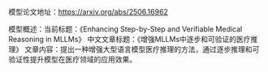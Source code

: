 模型论文地址：https://arxiv.org/abs/2506.16962

模型概述：当前标题：《Enhancing Step-by-Step and Verifiable Medical Reasoning in MLLMs》
中文文章标题：《增强MLLMs中逐步和可验证的医疗推理》
文章内容：提出一种增强大型语言模型医疗推理的方法，通过逐步推理和可验证性提升模型在医疗领域的应用效果。
